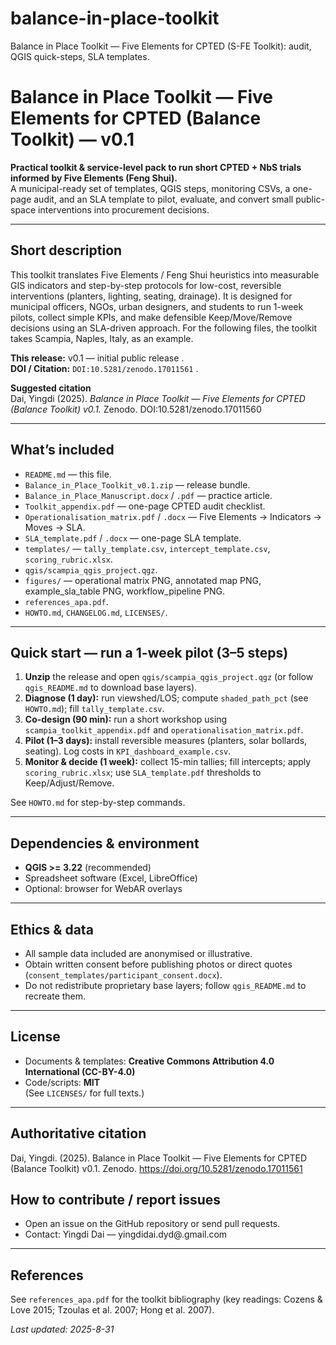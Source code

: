 # balance-in-place-toolkit
Balance in Place Toolkit — Five Elements for CPTED (S-FE Toolkit): audit, QGIS quick-steps, SLA templates.
# Balance in Place Toolkit — Five Elements for CPTED (Balance Toolkit) — v0.1

**Practical toolkit & service-level pack to run short CPTED + NbS trials informed by Five Elements (Feng Shui).**  
A municipal-ready set of templates, QGIS steps, monitoring CSVs, a one-page audit, and an SLA template to pilot, evaluate, and convert small public-space interventions into procurement decisions.

---

## Short description
This toolkit translates Five Elements / Feng Shui heuristics into measurable GIS indicators and step-by-step protocols for low-cost, reversible interventions (planters, lighting, seating, drainage). It is designed for municipal officers, NGOs, urban designers, and students to run 1-week pilots, collect simple KPIs, and make defensible Keep/Move/Remove decisions using an SLA-driven approach. For the following files, the toolkit takes Scampia, Naples, Italy, as an example.

**This release:** v0.1 — initial public release .  
**DOI / Citation:** `DOI:10.5281/zenodo.17011561` .

**Suggested citation**  
Dai, Yingdi (2025). *Balance in Place Toolkit — Five Elements for CPTED (Balance Toolkit) v0.1.* Zenodo. DOI:10.5281/zenodo.17011560

---

## What’s included 
- `README.md` — this file.  
- `Balance_in_Place_Toolkit_v0.1.zip` — release bundle.  
- `Balance_in_Place_Manuscript.docx` / `.pdf` — practice article.  
- `Toolkit_appendix.pdf` — one-page CPTED audit checklist.  
- `Operationalisation_matrix.pdf` / `.docx` — Five Elements → Indicators → Moves → SLA.  
- `SLA_template.pdf` / `.docx` — one-page SLA template.  
- `templates/` — `tally_template.csv`, `intercept_template.csv`, `scoring_rubric.xlsx`.
- `qgis/scampia_qgis_project.qgz`.
- `figures/` — operational matrix PNG, annotated map PNG, example_sla_table PNG, workflow_pipeline PNG.  
- `references_apa.pdf`. 
- `HOWTO.md`, `CHANGELOG.md`, `LICENSES/`.

---

## Quick start — run a 1-week pilot (3–5 steps)
1. **Unzip** the release and open `qgis/scampia_qgis_project.qgz` (or follow `qgis_README.md` to download base layers).  
2. **Diagnose (1 day):** run viewshed/LOS; compute `shaded_path_pct` (see `HOWTO.md`); fill `tally_template.csv`.  
3. **Co-design (90 min):** run a short workshop using `scampia_toolkit_appendix.pdf` and `operationalisation_matrix.pdf`.  
4. **Pilot (1–3 days):** install reversible measures (planters, solar bollards, seating). Log costs in `KPI_dashboard_example.csv`.  
5. **Monitor & decide (1 week):** collect 15-min tallies; fill intercepts; apply `scoring_rubric.xlsx`; use `SLA_template.pdf` thresholds to Keep/Adjust/Remove.

See `HOWTO.md` for step-by-step commands.

---

## Dependencies & environment
- **QGIS >= 3.22** (recommended)  
- Spreadsheet software (Excel, LibreOffice)  
- Optional: browser for WebAR overlays

---

## Ethics & data
- All sample data included are anonymised or illustrative.  
- Obtain written consent before publishing photos or direct quotes (`consent_templates/participant_consent.docx`).  
- Do not redistribute proprietary base layers; follow `qgis_README.md` to recreate them.

---

## License
- Documents & templates: **Creative Commons Attribution 4.0 International (CC-BY-4.0)**  
- Code/scripts: **MIT**  
(See `LICENSES/` for full texts.)

---
## Authoritative citation
Dai, Yingdi. (2025). Balance in Place Toolkit — Five Elements for CPTED (Balance Toolkit) v0.1. Zenodo. https://doi.org/10.5281/zenodo.17011561


## How to contribute / report issues
- Open an issue on the GitHub repository or send pull requests.  
- Contact: Yingdi Dai — yingdidai.dyd@.gmail.com

---

## References
See `references_apa.pdf` for the toolkit bibliography (key readings: Cozens & Love 2015; Tzoulas et al. 2007; Hong et al. 2007).

_Last updated: 2025-8-31_
